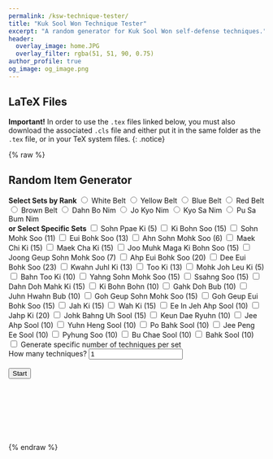 ```yaml
---
permalink: /ksw-technique-tester/
title: "Kuk Sool Won Technique Tester"
excerpt: "A random generator for Kuk Sool Won self-defense techniques."
header:
  overlay_image: home.JPG
  overlay_filter: rgba(51, 51, 90, 0.75)
author_profile: true
og_image: og_image.png
---
```

LaTeX Files
------
**Important!** In order to use the `.tex` files linked below, you must also download the associated `.cls` file and either put it in the same folder as the `.tex` file, or in your TeX system files.
{: .notice}

{% raw %}
<style>
  #output {
    font-size: 1.5rem;
    margin: 1em 0;
    min-height: 3em;
    font-weight: bold;
    text-align: center;
  }

  #feedback-buttons {
    margin: 1em 0;
    text-align: center;
  }

  #feedback-buttons button {
    font-size: 2.5rem;
    margin: 0 1em;
    cursor: pointer;
    border: none;
    background: none;
    transition: transform 0.15s ease;
  }

  #feedback-buttons button:hover {
    transform: scale(1.3);
  }

  #summary {
    margin-top: 1.5em;
    font-size: 1.25rem;
    text-align: center;
  }
</style>

<div style="max-width:auto; margin:auto;">

  <h2>Random Item Generator</h2>

  <div class="category-list">
    <strong>Select Sets by Rank</strong>
    <label><input type="radio" name="category" class="category" data-category="white"> White Belt</label>
    <label><input type="radio" name="category" class="category" data-category="yellow"> Yellow Belt</label>
    <label><input type="radio" name="category" class="category" data-category="blue"> Blue Belt</label>
    <label><input type="radio" name="category" class="category" data-category="red"> Red Belt</label>
    <label><input type="radio" name="category" class="category" data-category="brown"> Brown Belt</label>
    <label><input type="radio" name="category" class="category" data-category="dbn"> Dahn Bo Nim</label>
    <label><input type="radio" name="category" class="category" data-category="jkn"> Jo Kyo Nim</label>
    <label><input type="radio" name="category" class="category" data-category="ksn"> Kyo Sa Nim</label>
    <label><input type="radio" name="category" class="category" data-category="psbn"> Pu Sa Bum Nim</label>
  </div>

  <div class="item-list">
    <strong>or Select Specific Sets</strong>
      <label><input type="checkbox" class="item" data-limit="5" value="Sohn Ppae Ki"> Sohn Ppae Ki (5)</label>
	  <label><input type="checkbox" class="item" data-limit="15" value="Ki Bohn Soo"> Ki Bohn Soo (15)</label>
	  <label><input type="checkbox" class="item" data-limit="11" value="Sohn Mohk Soo"> Sohn Mohk Soo (11)</label>
	  <label><input type="checkbox" class="item" data-limit="13" value="Eui Bohk Soo"> Eui Bohk Soo (13)</label>
	  <label><input type="checkbox" class="item" data-limit="6" value="Ahn Sohn Mohk Soo"> Ahn Sohn Mohk Soo (6)</label>
	  <label><input type="checkbox" class="item" data-limit="15" value="Maek Chi Ki"> Maek Chi Ki (15)</label>
	  <label><input type="checkbox" class="item" data-limit="15" value="Maek Cha Ki"> Maek Cha Ki (15)</label>
	  <label><input type="checkbox" class="item" data-limit="15" value="Joo Muhk Maga Ki Bohn Soo"> Joo Muhk Maga Ki Bohn Soo (15)</label>
	  <label><input type="checkbox" class="item" data-limit="7" value="Joong Geup Sohn Mohk Soo"> Joong Geup Sohn Mohk Soo (7)</label>
	  <label><input type="checkbox" class="item" data-limit="20" value="Ahp Eui Bohk Soo"> Ahp Eui Bohk Soo (20)</label>
	  <label><input type="checkbox" class="item" data-limit="23" value="Dee Eui Bohk Soo"> Dee Eui Bohk Soo (23)</label>
	  <label><input type="checkbox" class="item" data-limit="13" value="Kwahn Juhl Ki"> Kwahn Juhl Ki (13)</label>
	  <label><input type="checkbox" class="item" data-limit="13" value="Too Ki"> Too Ki (13)</label>
	  <label><input type="checkbox" class="item" data-limit="5" value="Mohk Joh Leu Ki"> Mohk Joh Leu Ki (5)</label>
	  <label><input type="checkbox" class="item" data-limit="10" value="Bahn Too Ki"> Bahn Too Ki (10)</label>
	  <label><input type="checkbox" class="item" data-limit="15" value="Yahng Sohn Mohk Soo"> Yahng Sohn Mohk Soo (15)</label>
	  <label><input type="checkbox" class="item" data-limit="15" value="Ssahng Soo"> Ssahng Soo (15)</label>
	  <label><input type="checkbox" class="item" data-limit="15" value="Dahn Doh Mahk Ki"> Dahn Doh Mahk Ki (15)</label>
	  <label><input type="checkbox" class="item" data-limit="10" value="Ki Bohn Bohn"> Ki Bohn Bohn (10)</label>
	  <label><input type="checkbox" class="item" data-limit="10" value="Gahk Doh Bub"> Gahk Doh Bub (10)</label>
	  <label><input type="checkbox" class="item" data-limit="10" value="Juhn Hwahn Bub"> Juhn Hwahn Bub (10)</label>
	  <label><input type="checkbox" class="item" data-limit="15" value="Goh Geup Sohn Mohk Soo"> Goh Geup Sohn Mohk Soo (15)</label>
	  <label><input type="checkbox" class="item" data-limit="15" value="Goh Geup Eui Bohk Soo"> Goh Geup Eui Bohk Soo (15)</label>
	  <label><input type="checkbox" class="item" data-limit="15" value="Jah Ki"> Jah Ki (15)</label>
	  <label><input type="checkbox" class="item" data-limit="15" value="Wah Ki"> Wah Ki (15)</label>
	  <label><input type="checkbox" class="item" data-limit="10" value="Ee In Jeh Ahp Sool"> Ee In Jeh Ahp Sool (10)</label>
	  <label><input type="checkbox" class="item" data-limit="20" value="Jahp Ki"> Jahp Ki (20)</label>
	  <label><input type="checkbox" class="item" data-limit="15" value="Johk Bahng Uh Sool"> Johk Bahng Uh Sool (15)</label>
	  <label><input type="checkbox" class="item" data-limit="10" value="Keun Dae Ryuhn"> Keun Dae Ryuhn (10)</label>
	  <label><input type="checkbox" class="item" data-limit="10" value="Jee Ahp Sool"> Jee Ahp Sool (10)</label>
	  <label><input type="checkbox" class="item" data-limit="10" value="Yuhn Heng Sool"> Yuhn Heng Sool (10)</label>
	  <label><input type="checkbox" class="item" data-limit="10" value="Po Bahk Sool"> Po Bahk Sool (10)</label>
	  <label><input type="checkbox" class="item" data-limit="10" value="Jee Peng Ee Sool"> Jee Peng Ee Sool (10)</label>
	  <label><input type="checkbox" class="item" data-limit="10" value="Pyhung Soo"> Pyhung Soo (10)</label>
	  <label><input type="checkbox" class="item" data-limit="10" value="Bu Chae Sool"> Bu Chae Sool (10)</label>
	  <label><input type="checkbox" class="item" data-limit="10" value="Bahk Sool"> Bahk Sool (10)</label>
  </div>

  <label>
    <input type="checkbox" id="perItemMode" onchange="togglePerItemInput()"> Generate specific number of techniques per set
  </label>
  <div id="perItemInputs" style="display: none;">
    <label>How many techniques per set?
      <input type="number" id="perItemCount" min="1" value="1">
    </label>
    <label>
      <input type="checkbox" id="randomOrder"> Randomise item order
    </label>
  </div>

  <div id="singleCountInput">
    <label for="numberToGenerate">How many techniques?</label>
    <input type="number" id="numberToGenerate" min="1" value="1">
  </div>

  <br>
  <button id="start-button">Start</button>

  <div id="output"></div>

  <div id="feedback-buttons" style="display: none;">
    <button id="btn-correct" aria-label="Mark as correct">👍</button>
    <button id="btn-incorrect" aria-label="Mark as incorrect">👎</button>
  </div>

  <div id="summary"></div>
</div>

<script>
document.addEventListener('DOMContentLoaded', function() {

  const categoryMap = {
    white: ['Sohn Ppae Ki', 'Ki Bohn Soo'],
    yellow: ['white', 'Sohn Mohk Soo'],
    blue: ['yellow', 'Eui Bohk Soo'],
    red: ['blue', 'Ahn Sohn Mohk Soo', 'Maek Chi Ki'],
    brown: ['red', 'Maek Cha Ki', 'Joo Muhk Maga Ki Bohn Soo'],
    dbn: ['brown', 'Joong Geup Sohn Mohk Soo', 'Ahp Eui Bohk Soo', 'Dee Eui Bohk Soo', 'Kwahn Juhl Ki', 'Too Ki', 'Mohk Joh Leu Ki', 'Bahn Too Ki', 'Yahng Sohn Mohk Soo', 'Ssahng Soo', 'Dahn Doh Mahk Ki'],
    jkn: ['dbn', 'Ki Bohn Bohn', 'Gahk Doh Bub', 'Juhn Hwahn Bub', 'Goh Geup Sohn Mohk Soo', 'Goh Geup Eui Bohk Soo', 'Jah Ki', 'Wah Ki', 'Ee In Jeh Ahp Sool', 'Jahp Ki', 'Johk Bahng Uh Sool', 'Keun Dae Ryuhn'],
    ksn: ['jkn', 'Jee Ahp Sool', 'Yuhn Heng Sool', 'Po Bahk Sool', 'Jee Peng Ee Sool'],
    psbn: ['ksn', 'Pyhung Soo', 'Bu Chae Sool', 'Bahk Sool']
  };

  function getItemsInCategory(category, visited = new Set()) {
    if (visited.has(category)) return [];
    visited.add(category);
    const entries = categoryMap[category] || [];
    let result = [];

    entries.forEach(entry => {
      if (categoryMap[entry]) {
        result = result.concat(getItemsInCategory(entry, visited));
      } else {
        result.push(entry);
      }
    });

    return result;
  }

  function togglePerItemInput() {
    const perItemChecked = document.getElementById('perItemMode').checked;
    document.getElementById('perItemInputs').style.display = perItemChecked ? 'block' : 'none';
    document.getElementById('singleCountInput').style.display = perItemChecked ? 'none' : 'block';
  }

  document.querySelectorAll('.category').forEach(catRadio => {
    catRadio.addEventListener('change', function () {
      const category = this.dataset.category;
      const items = getItemsInCategory(category);
      document.querySelectorAll('.item').forEach(itemCheckbox => {
        itemCheckbox.checked = items.includes(itemCheckbox.value);
      });
    });
  });

  document.querySelectorAll('.item').forEach(itemCheckbox => {
    itemCheckbox.addEventListener('change', updateCategorySelectionFromItems);
  });

  function updateCategorySelectionFromItems() {
    const selected = Array.from(document.querySelectorAll('.item:checked')).map(cb => cb.value);
    const selectedSorted = selected.slice().sort().join('|');

    let matched = false;
    document.querySelectorAll('.category').forEach(catRadio => {
      const category = catRadio.dataset.category;
      const items = getItemsInCategory(category).sort().join('|');
      if (items === selectedSorted) {
        catRadio.checked = true;
        matched = true;
      }
    });

    if (!matched) {
      document.querySelectorAll('.category').forEach(catRadio => {
        catRadio.checked = false;
      });
    }
  }

  let generatedItems = [];
  let currentIndex = 0;
  let userFeedback = [];

  function startGeneration() {
    const itemCheckboxes = document.querySelectorAll('.item-list input[type="checkbox"]:checked');
    const perItemMode = document.getElementById('perItemMode').checked;
    const randomOrder = document.getElementById('randomOrder').checked;

    if (itemCheckboxes.length === 0) {
      alert("Please select at least one item.");
      return;
    }

    let selectedItems = [];
    itemCheckboxes.forEach(cb => {
      selectedItems.push({ item: cb.value, limit: parseInt(cb.dataset.limit) });
    });

    generatedItems = [];

    if (perItemMode) {
      const countPerItem = parseInt(document.getElementById('perItemCount').value);
      if (isNaN(countPerItem) || countPerItem < 1) {
        alert("Please enter a valid per-item number.");
        return;
      }
      selectedItems.forEach(entry => {
        for (let i = 0; i < countPerItem; i++) {
          const num = Math.floor(Math.random() * entry.limit) + 1;
          generatedItems.push(`${entry.item}: ${num}`);
        }
      });
    } else {
      const totalCount = parseInt(document.getElementById('numberToGenerate').value);
      if (isNaN(totalCount) || totalCount < 1) {
        alert("Please enter a valid number of items.");
        return;
      }
      for (let i = 0; i < totalCount; i++) {
        const entry = selectedItems[Math.floor(Math.random() * selectedItems.length)];
        const num = Math.floor(Math.random() * entry.limit) + 1;
        generatedItems.push(`${entry.item}: ${num}`);
      }
    }

    if (randomOrder) {
      generatedItems = shuffleArray(generatedItems);
    }

    userFeedback = [];
    currentIndex = 0;
    document.getElementById('summary').innerHTML = '';
    document.getElementById('feedback-buttons').style.display = 'block';
    showCurrentItem();
  }

  function showCurrentItem() {
    if (currentIndex < generatedItems.length) {
      document.getElementById('output').innerText = generatedItems[currentIndex];
    } else {
      document.getElementById('feedback-buttons').style.display = 'none';
      showSummary();
    }
  }

  function rateItem(feedback) {
    userFeedback.push({ item: generatedItems[currentIndex], feedback: feedback });
    currentIndex++;
    showCurrentItem();
  }

  function showSummary() {
    const correct = userFeedback.filter(f => f.feedback === 'correct').length;
    const incorrect = userFeedback.filter(f => f.feedback === 'incorrect').length;

    let summaryText = `<p>Total techniques: ${userFeedback.length}</p>`;
    summaryText += `<p>Correct: ${correct}</p>`;
    summaryText += `<p>Incorrect: ${incorrect}</p>`;

    if (incorrect > 0) {
      summaryText += `<p>You might want to practice these:</p><ul>`;
      userFeedback.filter(f => f.feedback === 'incorrect').forEach(f => {
        summaryText += `<li>${f.item}</li>`;
      });
      summaryText += `</ul>`;
    }

    document.getElementById('summary').innerHTML = summaryText;
  }

  function shuffleArray(array) {
    for (let i = array.length - 1; i > 0; i--) {
      const j = Math.floor(Math.random() * (i + 1));
      [array[i], array[j]] = [array[j], array[i]];
    }
    return array;
  }

  document.getElementById('start-button').addEventListener('click', startGeneration);
  document.getElementById('perItemMode').addEventListener('change', togglePerItemInput);

});
</script>
{% endraw %}

